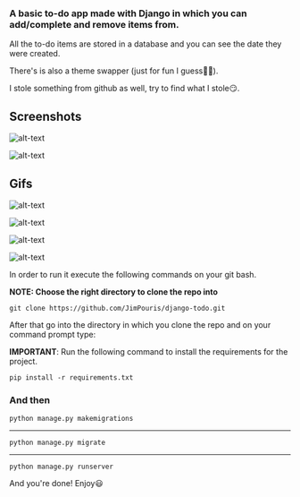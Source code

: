 
### A basic to-do app made with Django in which you can add/complete and remove items from.

All the to-do items are stored in a database and you can see the date they were created.

There's is also a theme swapper (just for fun I guess🤷‍♂️).

I stole something from github as well, try to find what I stole😏.

## Screenshots
![alt-text](https://github.com/JimPouris/django-todo/blob/main/static/images/one.PNG)

![alt-text](https://github.com/JimPouris/django-todo/blob/main/static/images/two.PNG)

## Gifs
![alt-text](https://github.com/JimPouris/django-todo/blob/main/static/images/one.gif)

![alt-text](https://github.com/JimPouris/django-todo/blob/main/static/images/two.gif)

![alt-text](https://github.com/JimPouris/django-todo/blob/main/static/images/three.gif)

![alt-text](https://github.com/JimPouris/django-todo/blob/main/static/images/swapper.gif)

In order to run it execute the following commands on your git bash.

**NOTE: Choose the right directory to clone the repo into**

```console
git clone https://github.com/JimPouris/django-todo.git
```

After that go into the directory in which you clone the repo and on your command prompt type:

**IMPORTANT**: Run the following command to install the requirements for the project.
```console
pip install -r requirements.txt
```
### And then

```console
python manage.py makemigrations
```
------
```console
python manage.py migrate
```
------
```console
python manage.py runserver
```

And you're done! Enjoy😃